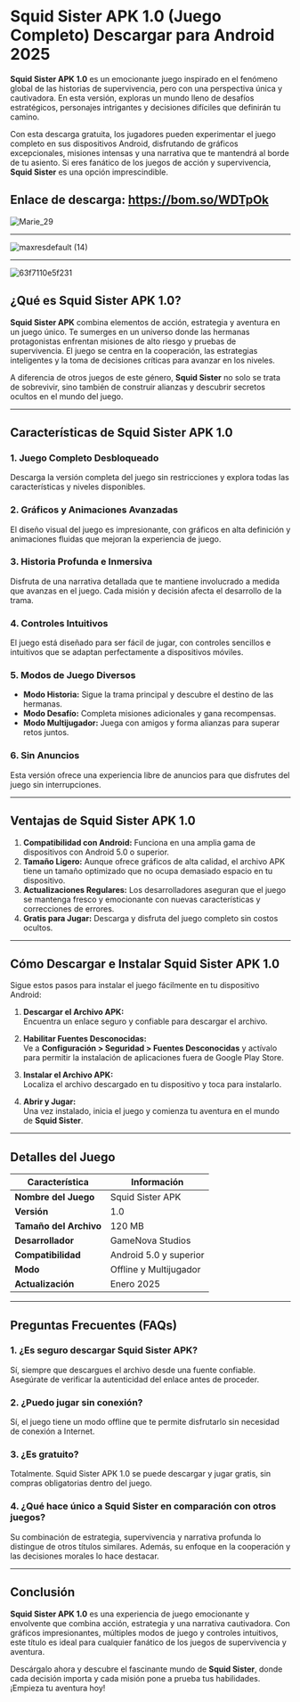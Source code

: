 # Squid Sister APK 1.0 (Juego Completo) Descargar para Android 2025  

**Squid Sister APK 1.0** es un emocionante juego inspirado en el fenómeno global de las historias de supervivencia, pero con una perspectiva única y cautivadora. En esta versión, exploras un mundo lleno de desafíos estratégicos, personajes intrigantes y decisiones difíciles que definirán tu camino.  

Con esta descarga gratuita, los jugadores pueden experimentar el juego completo en sus dispositivos Android, disfrutando de gráficos excepcionales, misiones intensas y una narrativa que te mantendrá al borde de tu asiento. Si eres fanático de los juegos de acción y supervivencia, **Squid Sister** es una opción imprescindible.  

## Enlace de descarga: https://bom.so/WDTpOk

![Marie_29](https://github.com/user-attachments/assets/2a55b60f-07ce-47c8-92d0-192ba22c8300)

---

![maxresdefault (14)](https://github.com/user-attachments/assets/89c53bfc-cf68-48e4-a492-f109eb4a93db)

---

![63f7110e5f231](https://github.com/user-attachments/assets/1918c150-e96b-42f2-9932-6bc6135a5aa8)

## **¿Qué es Squid Sister APK 1.0?**  

**Squid Sister APK** combina elementos de acción, estrategia y aventura en un juego único. Te sumerges en un universo donde las hermanas protagonistas enfrentan misiones de alto riesgo y pruebas de supervivencia. El juego se centra en la cooperación, las estrategias inteligentes y la toma de decisiones críticas para avanzar en los niveles.  

A diferencia de otros juegos de este género, **Squid Sister** no solo se trata de sobrevivir, sino también de construir alianzas y descubrir secretos ocultos en el mundo del juego.  

---

## **Características de Squid Sister APK 1.0**  

### **1. Juego Completo Desbloqueado**  
Descarga la versión completa del juego sin restricciones y explora todas las características y niveles disponibles.  

### **2. Gráficos y Animaciones Avanzadas**  
El diseño visual del juego es impresionante, con gráficos en alta definición y animaciones fluidas que mejoran la experiencia de juego.  

### **3. Historia Profunda e Inmersiva**  
Disfruta de una narrativa detallada que te mantiene involucrado a medida que avanzas en el juego. Cada misión y decisión afecta el desarrollo de la trama.  

### **4. Controles Intuitivos**  
El juego está diseñado para ser fácil de jugar, con controles sencillos e intuitivos que se adaptan perfectamente a dispositivos móviles.  

### **5. Modos de Juego Diversos**  
- **Modo Historia:** Sigue la trama principal y descubre el destino de las hermanas.  
- **Modo Desafío:** Completa misiones adicionales y gana recompensas.  
- **Modo Multijugador:** Juega con amigos y forma alianzas para superar retos juntos.  

### **6. Sin Anuncios**  
Esta versión ofrece una experiencia libre de anuncios para que disfrutes del juego sin interrupciones.  

---

## **Ventajas de Squid Sister APK 1.0**  

1. **Compatibilidad con Android:** Funciona en una amplia gama de dispositivos con Android 5.0 o superior.  
2. **Tamaño Ligero:** Aunque ofrece gráficos de alta calidad, el archivo APK tiene un tamaño optimizado que no ocupa demasiado espacio en tu dispositivo.  
3. **Actualizaciones Regulares:** Los desarrolladores aseguran que el juego se mantenga fresco y emocionante con nuevas características y correcciones de errores.  
4. **Gratis para Jugar:** Descarga y disfruta del juego completo sin costos ocultos.  

---

## **Cómo Descargar e Instalar Squid Sister APK 1.0**  

Sigue estos pasos para instalar el juego fácilmente en tu dispositivo Android:  

1. **Descargar el Archivo APK:**  
   Encuentra un enlace seguro y confiable para descargar el archivo.  

2. **Habilitar Fuentes Desconocidas:**  
   Ve a **Configuración > Seguridad > Fuentes Desconocidas** y actívalo para permitir la instalación de aplicaciones fuera de Google Play Store.  

3. **Instalar el Archivo APK:**  
   Localiza el archivo descargado en tu dispositivo y toca para instalarlo.  

4. **Abrir y Jugar:**  
   Una vez instalado, inicia el juego y comienza tu aventura en el mundo de **Squid Sister**.  

---

## **Detalles del Juego**  

| **Característica**          | **Información**                      |  
|-----------------------------|---------------------------------------|  
| **Nombre del Juego**        | Squid Sister APK                     |  
| **Versión**                 | 1.0                                  |  
| **Tamaño del Archivo**      | 120 MB                               |  
| **Desarrollador**           | GameNova Studios                     |  
| **Compatibilidad**          | Android 5.0 y superior               |  
| **Modo**                    | Offline y Multijugador               |  
| **Actualización**           | Enero 2025                           |  

---

## **Preguntas Frecuentes (FAQs)**  

### **1. ¿Es seguro descargar Squid Sister APK?**  
Sí, siempre que descargues el archivo desde una fuente confiable. Asegúrate de verificar la autenticidad del enlace antes de proceder.  

### **2. ¿Puedo jugar sin conexión?**  
Sí, el juego tiene un modo offline que te permite disfrutarlo sin necesidad de conexión a Internet.  

### **3. ¿Es gratuito?**  
Totalmente. Squid Sister APK 1.0 se puede descargar y jugar gratis, sin compras obligatorias dentro del juego.  

### **4. ¿Qué hace único a Squid Sister en comparación con otros juegos?**  
Su combinación de estrategia, supervivencia y narrativa profunda lo distingue de otros títulos similares. Además, su enfoque en la cooperación y las decisiones morales lo hace destacar.  

---

## **Conclusión**  

**Squid Sister APK 1.0** es una experiencia de juego emocionante y envolvente que combina acción, estrategia y una narrativa cautivadora. Con gráficos impresionantes, múltiples modos de juego y controles intuitivos, este título es ideal para cualquier fanático de los juegos de supervivencia y aventura.  

Descárgalo ahora y descubre el fascinante mundo de **Squid Sister**, donde cada decisión importa y cada misión pone a prueba tus habilidades. ¡Empieza tu aventura hoy!
